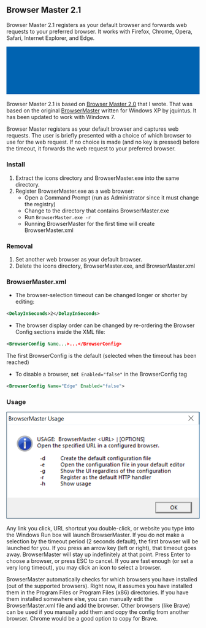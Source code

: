 ## Browser Master 2.1
Browser Master 2.1 registers as your default browser and forwards web requests to your preferred browser. It works with Firefox, Chrome, Opera, Safari, Internet Explorer, and Edge.

![](https://github.com/ralphyz/browsermaster2/raw/master/images/browser_master_2.1.gif)

Browser Master 2.1 is based on [Browser Master 2.0](https://archive.codeplex.com/?p=browsermaster2) that I wrote.  That was based on the original [BrowserMaster](https://archive.codeplex.com/?p=browsermaster) written for Windows XP by jquintus. It has been updated to work with Windows 7.

Browser Master registers as your default browser and captures web requests.  The user is briefly presented with a choice of which browser to use for the web request.  If no choice is made (and no key is pressed) before the timeout, it forwards the web request to your preferred browser.

### Install
1. Extract the icons directory and BrowserMaster.exe into the same directory.
2. Register BrowserMaster.exe as a web browser:
	*	Open a Command Prompt (run as Administrator since it must change the registry)
	*	Change to the directory that contains BrowserMaster.exe
	*	Run `BrowserMaster.exe -r`
	*	Running BrowserMaster for the first time will create BrowserMaster.xml

### Removal
1. Set another web browser  as your default browser.
2. Delete the icons directory, BrowserMaster.exe, and BrowserMaster.xml

### BrowserMaster.xml
*	The browser-selection timeout can be changed longer or shorter by editing:
```xml
<DelayInSeconds>2</DelayInSeconds>
```
*	The browser display order can be changed by re-ordering the Browser Config sections inside the XML file:
```xml
<BrowserConfig Name...>...</BrowserConfig>
```
The first BrowserConfig is the default (selected when the timeout has been reached)

*	To disable a browser, set` Enabled="false"` in the BrowserConfig tag
```xml
<BrowserConfig Name="Edge" Enabled="false">
```

### Usage
![](https://github.com/ralphyz/browsermaster2/raw/master/images/config.png)

Any link you click, URL shortcut you double-click, or website you type into the Windows Run box will launch BrowserMaster.  If you do not make a selection by the timeout period (2 seconds default), the first browser will be launched for you.  If you press an arrow key (left or right), that timeout goes away.  BrowserMaster will stay up indefinitely at that point.  Press Enter to choose a browser, or press ESC to cancel.  If you are fast enough (or set a very long timeout), you may click an icon to select a browser.

BrowserMaster automatically checks for which browsers you have installed (out of the supported browsers).  Right now, it assumes you have installed them in the Program Files or Program Files (x86) directories.  If you have them installed somewhere else, you can manually edit the BrowserMaster.xml file and add the browser.  Other browsers (like Brave) can be used if you manually add them and copy the config from another browser.  Chrome would be a good option to copy for Brave.

